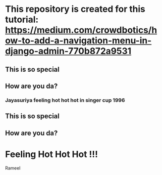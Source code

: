 # This repository is created for this tutorial: https://medium.com/crowdbotics/how-to-add-a-navigation-menu-in-django-admin-770b872a9531


## This is so special

## How are you da?

### Jayasuriya feeling hot hot hot in singer cup 1996

## This is so special
## How are you da?
# Feeling Hot Hot Hot !!!
Rameel
